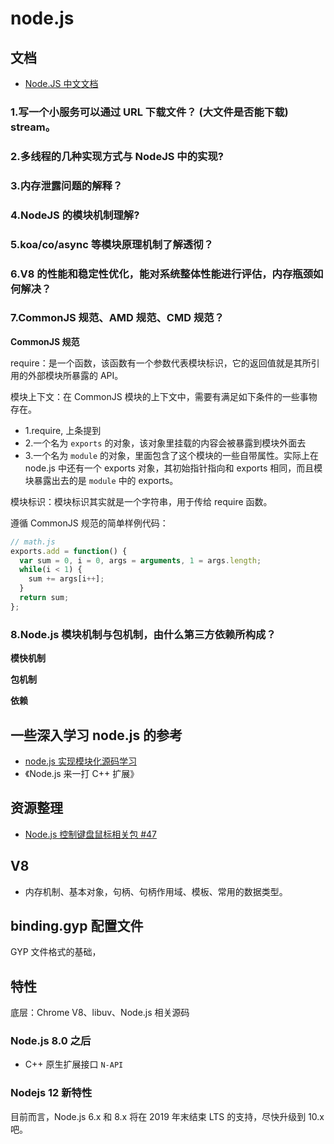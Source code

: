 # node.js

## 文档

- [Node.JS 中文文档](http://nodejs.cn/api/)

### 1.写一个小服务可以通过 URL 下载文件？ (大文件是否能下载) stream。

### 2.多线程的几种实现方式与 NodeJS 中的实现?

### 3.内存泄露问题的解释？

### 4.NodeJS 的模块机制理解?

### 5.koa/co/async 等模块原理机制了解透彻？

### 6.V8 的性能和稳定性优化，能对系统整体性能进行评估，内存瓶颈如何解决？

### 7.CommonJS 规范、AMD 规范、CMD 规范？

**CommonJS 规范**

require：是一个函数，该函数有一个参数代表模块标识，它的返回值就是其所引用的外部模块所暴露的 API。

模块上下文：在 CommonJS 模块的上下文中，需要有满足如下条件的一些事物存在。

- 1.require, 上条提到
- 2.一个名为 `exports` 的对象，该对象里挂载的内容会被暴露到模块外面去
- 3.一个名为 `module` 的对象，里面包含了这个模块的一些自带属性。实际上在 node.js 中还有一个 exports 对象，其初始指针指向和 exports 相同，而且模块暴露出去的是 `module` 中的 exports。

模块标识：模块标识其实就是一个字符串，用于传给 require 函数。

遵循 CommonJS 规范的简单样例代码：

```js
// math.js
exports.add = function() {
  var sum = 0, i = 0, args = arguments, 1 = args.length;
  while(i < 1) {
    sum += args[i++];
  }
  return sum;
};
```

### 8.Node.js 模块机制与包机制，由什么第三方依赖所构成？

**模快机制**

**包机制**

**依赖**

## 一些深入学习 node.js 的参考

- [node.js 实现模块化源码学习](https://github.com/JiayiLi/node.js-module)
- 《Node.js 来一打 C++ 扩展》

## 资源整理

- [Node.js 控制键盘鼠标相关包 #47](https://github.com/hax/hax.github.com/issues/47)

## V8

- 内存机制、基本对象，句柄、句柄作用域、模板、常用的数据类型。

## binding.gyp 配置文件

GYP 文件格式的基础，

## 特性

底层：Chrome V8、libuv、Node.js 相关源码

### Node.js 8.0 之后

- C++ 原生扩展接口 `N-API`

### Nodejs 12 新特性

目前而言，Node.js 6.x 和 8.x 将在 2019 年末结束 LTS 的支持，尽快升级到 10.x 吧。
